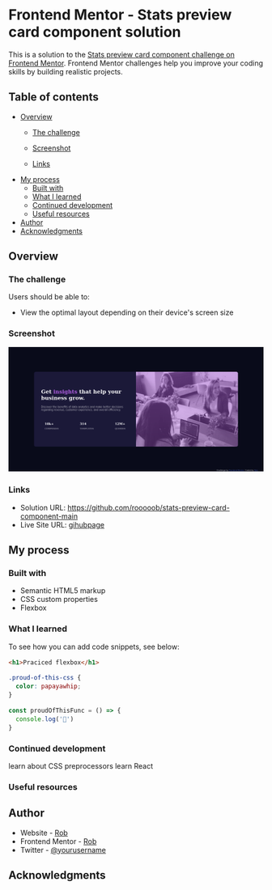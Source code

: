 # Frontend Mentor - Stats preview card component solution

This is a solution to the [Stats preview card component challenge on Frontend Mentor](https://www.frontendmentor.io/challenges/stats-preview-card-component-8JqbgoU62). Frontend Mentor challenges help you improve your coding skills by building realistic projects. 

## Table of contents

- [Overview](#overview)
  - [The challenge](#the-challenge)

  - [Screenshot](#screenshot)
  - [Links](#links)
- [My process](#my-process)
  - [Built with](#built-with)
  - [What I learned](#what-i-learned)
  - [Continued development](#continued-development)
  - [Useful resources](#useful-resources)
- [Author](#author)
- [Acknowledgments](#acknowledgments)

## Overview

### The challenge

Users should be able to:

- View the optimal layout depending on their device's screen size

### Screenshot

![](./screenshot.png)

### Links

- Solution URL: https://github.com/rooooob/stats-preview-card-component-main
- Live Site URL: [gihubpage](https://rooooob.github.io/stats-preview-card-component-main/)

## My process

### Built with

- Semantic HTML5 markup
- CSS custom properties
- Flexbox

### What I learned

To see how you can add code snippets, see below:

```html
<h1>Praciced flexbox</h1>
```
```css
.proud-of-this-css {
  color: papayawhip;
}
```
```js
const proudOfThisFunc = () => {
  console.log('🎉')
}
```


### Continued development
learn about CSS preprocessors
learn React

### Useful resources

## Author

- Website - [Rob](https://github.com/rooooob)
- Frontend Mentor - [Rob](https://www.frontendmentor.io/profile/rooooob)
- Twitter - [@yourusername](https://www.twitter.com/yourusername)


## Acknowledgments


